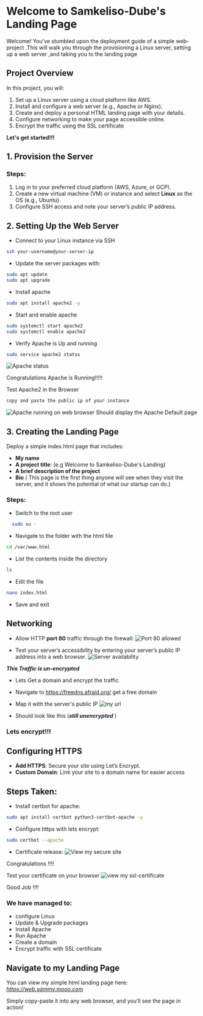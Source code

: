 # Welcome to Samkeliso-Dube's Landing Page

Welcome! You’ve stumbled upon the deployment guide of a simple web-project .This will walk you through the provisioning a Linux server, setting up a web server ,and taking you to the landing page

## **Project Overview**

In this project, you will:

1. Set up a Linux server using a cloud platform like AWS.
2. Install and configure a web server (e.g., Apache or Nginx).
3. Create and deploy a personal HTML landing page with your details.
4. Configure networking to make your page accessible online.
5. Encrypt the traffic using the SSL certificate

**Let's get started!!!**

## 1. **Provision the Server**

### Steps:

1. Log in to your preferred cloud platform (AWS, Azure, or GCP).
2. Create a new virtual machine (VM) or instance and select **Linux** as the OS (e.g., Ubuntu).
3. Configure SSH access and note your server’s public IP address.

## 2. **Setting Up the Web Server**

- Connect to your Linux instance via SSH

```bash
ssh your-username@your-server-ip
```

- Update the server packages with:

```bash
sudo apt update
sudo apt upgrade
```

- Install apache

```bash
sudo apt install apache2 -y
```

- Start and enable apache

```bash
sudo systemctl start apache2
sudo systemctl enable apache2
```

- Verify Apache is Up and running

```bash
sudo service apache2 status
```

![Apache status](./images/apache%20status.png)

Congratulations Apache is Running!!!!!

Test Apache2 in the Browser

```bash
copy and paste the public ip of your instance
```

![Apache running on web browser](./images/apache2.png)
Should display the Apache Default page

## 3. **Creating the Landing Page**

Deploy a simple index.html page that includes:

- **My name**
- **A project title**: (e.g Welcome to Samkeliso-Dube's Landing)
- **A brief description of the project**
- **Bio** (
  This page is the first thing anyone will see when they visit the server, and it shows the potential of what our startup can do.)

### Steps:

- Switch to the root user

```bash
  sudo su -
```

- Navigate to the folder with the html file

```bash
cd /var/www.html
```

- List the contents inside the directory

```bash
ls
```

- Edit the file

```bash
nano index.html
```

- Save and exit

## **Networking**

- Allow HTTP **port 80** traffic through the firewall:
  ![Port 80 allowed](./images/port-80-allowed.png)

- Test your server’s accessibility by entering your server’s public IP address into a web browser.
  ![Server availability](./images/my-ip-add.png)

**_This Traffic is un-encrypted_**

- Lets Get a domain and encrypt the traffic

- Navigate to https://freedns.afraid.org/ get a free domain

- Map it with the server's public IP
  ![my url](./images/moo-URL.png)

- Should look like this (**_still unencrypted_** )

### Lets encrypt!!!

## **Configuring HTTPS**

- **Add HTTPS**: Secure your site using Let’s Encrypt.
- **Custom Domain**: Link your site to a domain name for easier access

## **Steps Taken:**

- Install certbot for apache:

```bash
sudo apt install certbot python3-certbot-apache -y
```

- Configure https with lets encrypt:

```bash
sudo certbot --apache
```

- Certificate release:
  ![View my secure site](./images/successful-ssl.png)

Congratulations !!!!

Test your certificate on your browser
![view my ssl-certificate](./images/encrypted-traffic.png)

Good Job !!!!

### We have managed to:

- configure Linux
- Update & Upgrade packages
- Install Apache
- Run Apache
- Create a domain
- Encrypt traffic with SSL certificate

## Navigate to my Landing Page

You can view my simple html landing page here:
_https://web.sammy.mooo.com_

Simply copy-paste it into any web browser, and you’ll see the page in action!

